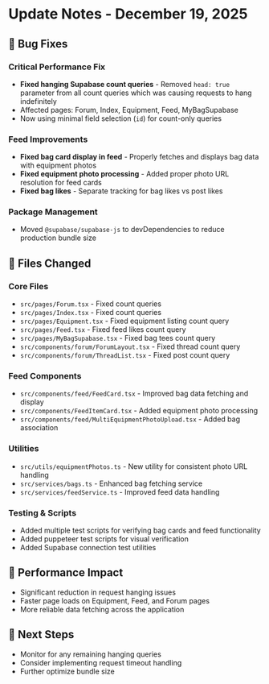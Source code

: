 # Update Notes - December 19, 2025

## 🐛 Bug Fixes

### Critical Performance Fix
- **Fixed hanging Supabase count queries** - Removed `head: true` parameter from all count queries which was causing requests to hang indefinitely
- Affected pages: Forum, Index, Equipment, Feed, MyBagSupabase
- Now using minimal field selection (`id`) for count-only queries

### Feed Improvements
- **Fixed bag card display in feed** - Properly fetches and displays bag data with equipment photos
- **Fixed equipment photo processing** - Added proper photo URL resolution for feed cards
- **Fixed bag likes** - Separate tracking for bag likes vs post likes

### Package Management
- Moved `@supabase/supabase-js` to devDependencies to reduce production bundle size

## 📁 Files Changed

### Core Files
- `src/pages/Forum.tsx` - Fixed count queries
- `src/pages/Index.tsx` - Fixed count queries  
- `src/pages/Equipment.tsx` - Fixed equipment listing count query
- `src/pages/Feed.tsx` - Fixed feed likes count query
- `src/pages/MyBagSupabase.tsx` - Fixed bag tees count query
- `src/components/forum/ForumLayout.tsx` - Fixed thread count query
- `src/components/forum/ThreadList.tsx` - Fixed post count query

### Feed Components
- `src/components/feed/FeedCard.tsx` - Improved bag data fetching and display
- `src/components/FeedItemCard.tsx` - Added equipment photo processing
- `src/components/feed/MultiEquipmentPhotoUpload.tsx` - Added bag association

### Utilities
- `src/utils/equipmentPhotos.ts` - New utility for consistent photo URL handling
- `src/services/bags.ts` - Enhanced bag fetching service
- `src/services/feedService.ts` - Improved feed data handling

### Testing & Scripts
- Added multiple test scripts for verifying bag cards and feed functionality
- Added puppeteer test scripts for visual verification
- Added Supabase connection test utilities

## 🚀 Performance Impact
- Significant reduction in request hanging issues
- Faster page loads on Equipment, Feed, and Forum pages
- More reliable data fetching across the application

## 🔄 Next Steps
- Monitor for any remaining hanging queries
- Consider implementing request timeout handling
- Further optimize bundle size